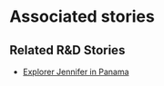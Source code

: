 # Associated stories

<!-- !!DO NOT REMOVE!! start autogenerated hyperlinks -->
## Related R&D Stories
- [Explorer Jennifer in Panama](../stories/?doc=R_Explorers_PAN)
<!-- !!DO NOT REMOVE!! end autogenerated hyperlinks -->